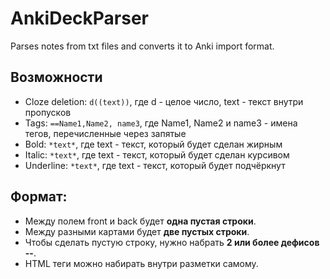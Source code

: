 # AnkiDeckParser
Parses notes from txt files and converts it to Anki import format.

## Возможности
- Cloze deletion:
  `d((text))`, где d - целое число, text - текст внутри пропусков
- Tags:
  `==Name1,Name2, name3`, где Name1, Name2 и name3 - имена тегов, перечисленные через запятые
- Bold:
  `*text*`, где text - текст, который будет сделан жирным
- Italic:
  `*text*`, где text - текст, который будет сделан курсивом
- Underline:
  `*text*`, где text - текст, который будет подчёркнут
  
## Формат:
- Между полем front и back будет **одна пустая строки**.
- Между разными картами будет **две пустых строки**.
- Чтобы сделать пустую строку, нужно набрать **2 или более дефисов --**.
- HTML теги можно набирать внутри разметки самому.
